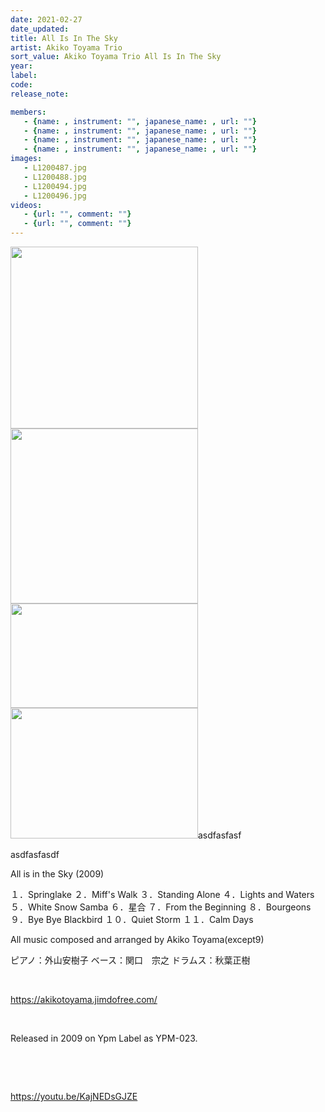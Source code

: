 ```yaml
---
date: 2021-02-27
date_updated: 
title: All Is In The Sky
artist: Akiko Toyama Trio
sort_value: Akiko Toyama Trio All Is In The Sky
year: 
label: 
code: 
release_note: 

members:
   - {name: , instrument: "", japanese_name: , url: ""}
   - {name: , instrument: "", japanese_name: , url: ""}
   - {name: , instrument: "", japanese_name: , url: ""}
   - {name: , instrument: "", japanese_name: , url: ""}
images: 
   - L1200487.jpg
   - L1200488.jpg
   - L1200494.jpg
   - L1200496.jpg
videos: 
   - {url: "", comment: ""}
   - {url: "", comment: ""}
---
```

<a href="http://www.jjazzist.com/wp-content/uploads/2018/08/L1200487.jpg"><img class="alignnone size-medium wp-image-3208" src="http://www.jjazzist.com/wp-content/uploads/2018/08/L1200487-300x291.jpg" alt="" width="300" height="291" /></a> <a href="http://www.jjazzist.com/wp-content/uploads/2018/08/L1200488.jpg"><img class="alignnone size-medium wp-image-3209" src="http://www.jjazzist.com/wp-content/uploads/2018/08/L1200488-300x280.jpg" alt="" width="300" height="280" /></a> <a href="http://www.jjazzist.com/wp-content/uploads/2018/08/L1200494.jpg"><img class="alignnone size-medium wp-image-3210" src="http://www.jjazzist.com/wp-content/uploads/2018/08/L1200494-300x167.jpg" alt="" width="300" height="167" /></a> <a href="http://www.jjazzist.com/wp-content/uploads/2018/08/L1200496.jpg"><img class="alignnone size-medium wp-image-3211" src="http://www.jjazzist.com/wp-content/uploads/2018/08/L1200496-300x209.jpg" alt="" width="300" height="209" /></a>asdfasfasf

asdfasfasdf

All is in the Sky (2009)

１．Springlake
２．Miff's Walk
３．Standing Alone
４．Lights and Waters
５．White Snow Samba
６．星合
７．From the Beginning
８．Bourgeons
９．Bye Bye Blackbird
１０．Quiet Storm
１１．Calm Days

All music composed and arranged by Akiko Toyama(except9)

ピアノ：外山安樹子
ベース：関口　宗之
ドラムス：秋葉正樹

&nbsp;

https://akikotoyama.jimdofree.com/

&nbsp;

Released in 2009 on Ypm Label as YPM-023.

&nbsp;

&nbsp;

https://youtu.be/KajNEDsGJZE

&nbsp;
